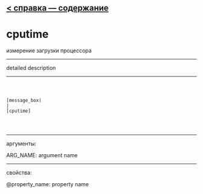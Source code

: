[< справка — содержание](ceammc_lib.html)
---

# cputime


измерение загрузки процессора

---

detailed description
<br>


---


```



[message_box(                                 
|
[cputime]


            
```

---
аргументы:

ARG_NAME: argument name<br>

---
свойства:

@property_name: property name<br>

